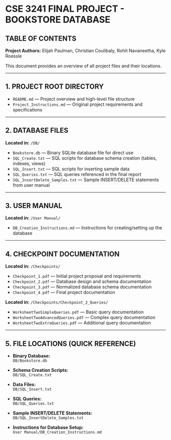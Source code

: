 # CSE 3241 FINAL PROJECT - BOOKSTORE DATABASE  
## TABLE OF CONTENTS

**Project Authors:** Elijah Paulman, Christian Coulibaly, Rohit Navaneetha, Kyle Roessle

This document provides an overview of all project files and their locations.

---

## 1. PROJECT ROOT DIRECTORY

- `README.md` — Project overview and high-level file structure  
- `Project_Instructions.md` — Original project requirements and specifications  

---

## 2. DATABASE FILES

**Located in:** `/DB/`

- `Bookstore.db` — Binary SQLite database file for direct use  
- `SQL_Create.txt` — SQL scripts for database schema creation (tables, indexes, views)  
- `SQL_Insert.txt` — SQL scripts for inserting sample data  
- `SQL_Queries.txt` — SQL queries referenced in the final report  
- `SQL_InsertDelete_Samples.txt` — Sample INSERT/DELETE statements from user manual  

---

## 3. USER MANUAL

**Located in:** `/User Manual/`

- `DB_Creation_Instructions.md` — Instructions for creating/setting up the database  

---

## 4. CHECKPOINT DOCUMENTATION

**Located in:** `/Checkpoints/`

- `Checkpoint_1.pdf` — Initial project proposal and requirements  
- `Checkpoint_2.pdf` — Database design and schema documentation  
- `Checkpoint_3.pdf` — Normalized database schema documentation  
- `Checkpoint_4.pdf` — Final project documentation  

**Located in:** `/Checkpoints/Checkpoint_2_Queries/`

- `WorksheetTwoSimpleQueries.pdf` — Basic query documentation  
- `WorksheetTwoAdvancedQueries.pdf` — Complex query documentation  
- `WorksheetTwoExtraQueries.pdf` — Additional query documentation  

---

## 5. FILE LOCATIONS (QUICK REFERENCE)

- **Binary Database:**  
  `DB/Bookstore.db`

- **Schema Creation Scripts:**  
  `DB/SQL_Create.txt`

- **Data Files:**  
  `DB/SQL_Insert.txt`

- **SQL Queries:**  
  `DB/SQL_Queries.txt`

- **Sample INSERT/DELETE Statements:**  
  `DB/SQL_InsertDelete_Samples.txt`

- **Instructions for Database Setup:**  
  `User Manual/DB_Creation_Instructions.md`
